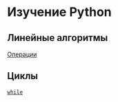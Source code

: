 # Изучение Python
## Линейные алгоритмы
[Операции](operators.md)
## [](linear.md)

## Циклы
[`while`](/while)
